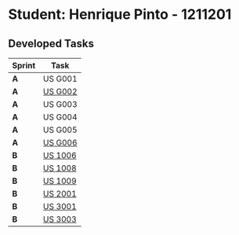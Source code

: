 # Student: Henrique Pinto - 1211201

## Developed Tasks


| Sprint | Task                                       |
|--------|--------------------------------------------|
| **A**  | US G001                                    |
| **A**  | [US G002](../SPRINT%20A/US_G002/readme.md) |
| **A**  | US G003                                    |
| **A**  | US G004                                    |
| **A**  | US G005                                    |
| **A**  | [US G006](../SPRINT%20A/US_G006/readme.md) |
| **B**  | [US 1006](../SPRINT%20B/US_1006/readme.md) |
| **B**  | [US 1008]()                                |
| **B**  | [US 1009]()                                |
| **B**  | [US 2001]()                                |
| **B**  | [US 3001]()                                |
| **B**  | [US 3003]()                                |